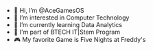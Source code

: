 - 👋 Hi, I’m @AceGamesOS
- 👀 I’m interested in Computer Technology
- 🌱 I’m currently learning Data Analytics
- 📜 I'm part of BTECH IT|Stem Program
- 🎮 My favorite Game is Five Nights at Freddy's

